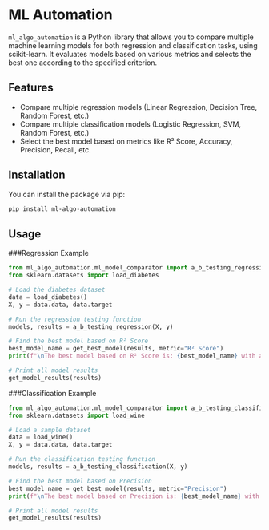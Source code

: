 # ML Automation

`ml_algo_automation` is a Python library that allows you to compare multiple machine learning models for both regression and classification tasks, using scikit-learn. It evaluates models based on various metrics and selects the best one according to the specified criterion.

## Features

- Compare multiple regression models (Linear Regression, Decision Tree, Random Forest, etc.)
- Compare multiple classification models (Logistic Regression, SVM, Random Forest, etc.)
- Select the best model based on metrics like R² Score, Accuracy, Precision, Recall, etc.

## Installation

You can install the package via pip:

```bash
pip install ml-algo-automation
```


## Usage

###Regression Example

```python
from ml_algo_automation.ml_model_comparator import a_b_testing_regression, get_best_model, get_model_results
from sklearn.datasets import load_diabetes

# Load the diabetes dataset
data = load_diabetes()
X, y = data.data, data.target

# Run the regression testing function
models, results = a_b_testing_regression(X, y)

# Find the best model based on R² Score
best_model_name = get_best_model(results, metric="R² Score")
print(f"\nThe best model based on R² Score is: {best_model_name} with an R² Score of {results[best_model_name]['R² Score']:.4f}\n")

# Print all model results
get_model_results(results)
```

###Classification Example

```python
from ml_algo_automation.ml_model_comparator import a_b_testing_classification, get_best_model, get_model_results
from sklearn.datasets import load_wine

# Load a sample dataset
data = load_wine()
X, y = data.data, data.target

# Run the classification testing function
models, results = a_b_testing_classification(X, y)

# Find the best model based on Precision
best_model_name = get_best_model(results, metric="Precision")
print(f"\nThe best model based on Precision is: {best_model_name} with a Precision of {results[best_model_name]['Precision']:.4f}\n")

# Print all model results
get_model_results(results)

```

